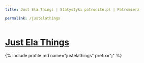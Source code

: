 ```yaml
---
title: Just Ela Things | Statystyki patronite.pl | Patromierz

permalink: /justelathings
---
```


# [Just Ela Things](https://patronite.pl/justelathings)

{% include profile.md name="justelathings" prefix="j" %}
